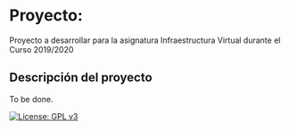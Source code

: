 # Proyecto: 
Proyecto a desarrollar para la asignatura Infraestructura Virtual durante el Curso 2019/2020

## Descripción del proyecto

To be done.


[![License: GPL v3](https://img.shields.io/badge/License-GPLv3-blue.svg)](https://www.gnu.org/licenses/gpl-3.0)